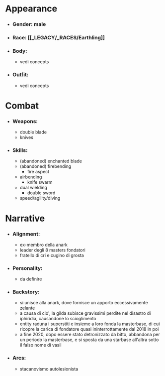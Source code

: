 # Appearance

- ### Gender: male
- ### Race: [[_LEGACY/_RACES/Earthling]]
- ### Body:
	- vedi concepts
- ### Outfit:
	- vedi concepts

# Combat

- ### Weapons:
	- double blade
	- knives

- ### Skills:
	- (abandoned) enchanted blade
	- (abandoned) firebending
		- fire aspect
	- airbending
		- knife swarm
	- dual wielding
		- double sword
	- speed/agility/diving

# Narrative

- ### Alignment:
	- ex-membro della anark
	- leader degli 8 masters fondatori
	- fratello di cri e cugino di grosta
- ### Personality:
	- da definire
- ### Backstory:
	- si unisce alla anark, dove fornisce un apporto eccessivamente zelante
	- a causa di cio', la gilda subisce gravissimi perdite nel disastro di iphiridia, causandone lo scioglimento
	- entity raduna i superstiti e insieme a loro fonda la masterbase, di cui ricopre la carica di fondatore quasi ininterrottamente dal 2018 in poi
	- a fine 2020, dopo essere stato detronizzato da bitto, abbandona per un periodo la masterbase, e si sposta da una starbase all'altra sotto il falso nome di vasil
- ### Arcs:
	- stacanovismo autolesionista